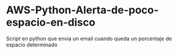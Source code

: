 # AWS-Python-Alerta-de-poco-espacio-en-disco
Script en python que envia un email cuando queda un porcentaje de espacio determinado

